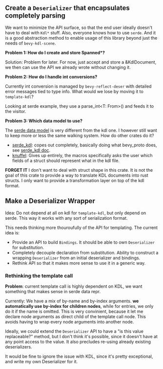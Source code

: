 ## Create a `Deserializer` that encapsulates completely parsing

We want to minimize the API surface, so that the end user ideally doesn't have
to deal with `Kdl*` stuff. Also, everyone knows how to use `serde`. And it is
a good abstraction method to enable usage of this library beyond just the needs
of `bevy-kdl-scene`.

**Problem 1: How do I create and store Spanned\*?**

Solution: Problem for later. For now, just accept and store a &KdlDocument, we
then can use the API we already wrote without changing it.

**Problem 2: How do I handle int conversions?**

Currently int conversion is managed by `bevy-reflect-deser` with detailed error
messages tied to type info. What would we lose by moving it to `template-kdl`?

Looking at serde example, they use a parse_int<T: From<i64>>() and feeds it to
the visitor.

**Problem 3: Which data model to use?**

The [serde data model] is very different from the kdl one. I however still want
to keep more or less the same walking system. How do other crates do it?
* [serde_kdl]: copes out completely, basically doing what bevy_proto
  does, see [serde_kdl doc].
* [knuffel]: Gives up entirely, the macros specifically asks the user which
  fields of a struct should represent what in the kdl file.

**FORGET IT** I don't want to deal with struct shape in this crate. It is not
the goal of this crate to provide a way to translate KDL documents into rust
structs. I only want to provide a transformation layer on top of the kdl format.


## Make a Deserializer Wrapper

Idea: Do not depend at all on kdl for `template-kdl`, but only depend on serde.
This way it works with any sort of serialization format.

This needs thinking more thouroufully of the API for templating. The current
idea is:
* Provide an API to build `Bindings`. It should be able to own `Deserializer`
  for substitution.
* Completely decouple declaration from substitution. Ability to construct a
  wrapping `Deserializer` from an initial deserializer and bindings.
* Rethink API so that it makes more sense to use it in a generic way.

### Rethinking the template call

**Problem**: current template call is highly dependent on KDL, we want
something that makes sense in serde data repr.

Currently: We have a mix of by-name and by-index arguments. **we
automatically use by-index for children nodes**, while for entries, we
only do it if the name is omitted. This is very convinient, because it
let me declare node arguments as direct child of the template call node.
This avoids having to wrap every node arguments into another node.

Ideally, we could extend the `Deserializer` API to have a "is this value
replaceable?" method, but I don't think it's possible, since it doesn't
have at any point access to the value. It also precludes re-using already
existing deserializers.

It would be fine to ignore the issue with KDL, since it's pretty exceptional,
and write my own Deserializer for it.


[serde data model]: https://serde.rs/data-model.html
[serde_kdl]: https://crates.io/crates/serde_kdl
[serde_kdl doc]: https://github.com/Br1ght0ne/serde_kdl/blob/5cf480b27aa0c8d7fa688d0faebcc0d56f269530/src/node.rs#L12-L39
[knuffel]: https://crates.io/crates/knuffel
